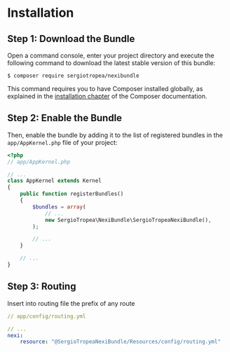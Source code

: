 Installation
============

Step 1: Download the Bundle
---------------------------

Open a command console, enter your project directory and execute the
following command to download the latest stable version of this bundle:

```console
$ composer require sergiotropea/nexibundle
```

This command requires you to have Composer installed globally, as explained
in the [installation chapter](https://getcomposer.org/doc/00-intro.md)
of the Composer documentation.

Step 2: Enable the Bundle
-------------------------

Then, enable the bundle by adding it to the list of registered bundles
in the `app/AppKernel.php` file of your project:

```php
<?php
// app/AppKernel.php

// ...
class AppKernel extends Kernel
{
    public function registerBundles()
    {
        $bundles = array(
            // ...
            new SergioTropea\NexiBundle\SergioTropeaNexiBundle(),
        );

        // ...
    }

    // ...
}
```

Step 3: Routing
-------------------------

Insert into routing file the prefix of any route

```yml
// app/config/routing.yml

// ...
nexi:
    resource: "@SergioTropeaNexiBundle/Resources/config/routing.yml"
```